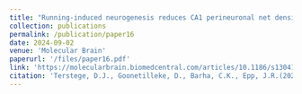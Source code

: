 ```yaml
---
title: "Running-induced neurogenesis reduces CA1 perineuronal net density without substantial temporal delay."
collection: publications
permalink: /publication/paper16 
date: 2024-09-02
venue: 'Molecular Brain'
paperurl: '/files/paper16.pdf'
link: 'https://molecularbrain.biomedcentral.com/articles/10.1186/s13041-024-01138-x'
citation: 'Terstege, D.J., Goonetilleke, D., Barha, C.K., Epp, J.R.(2024). &quot;Running-induced neurogenesis reduces CA1 perineuronal net density without substantial temporal delay.&quot; <i>Molecular Brain</i>.'
---
```

